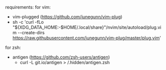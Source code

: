 requirements:
for vim:
 - vim-plugged (https://github.com/junegunn/vim-plug)
  - sh -c 'curl -fLo "${XDG_DATA_HOME:-$HOME/.local/share}"/nvim/site/autoload/plug.vim --create-dirs \
       https://raw.githubusercontent.com/junegunn/vim-plug/master/plug.vim'

for zsh:
 - antigen (https://github.com/zsh-users/antigen)
   - curl -L git.io/antigen > /.hidden/antigen.zsh
